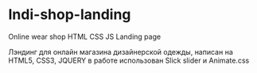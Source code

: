 # Indi-shop-landing
Online wear shop HTML CSS JS Landing page

Лэндинг для онлайн магазина дизайнерской одежды, написан на HTML5, CSS3, JQUERY в работе использован Slick slider и Animate.css
